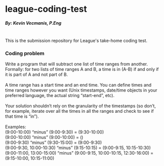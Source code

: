 # league-coding-test
<h5>By: Kevin Vecmanis, P.Eng</h5>
<br>
This is the submission repository for League's take-home coding test.
<br>
<h3>Coding problem</h3>

Write a program that will subtract one list of time ranges from another. Formally: for two lists of time ranges A and B, a time is in (A-B) if and only if it is part of A and not part of B.
<br>
<br>
A time range has a start time and an end time. You can define times and time ranges however you want (Unix timestamps, date/time objects in your preferred language, the actual string “start-end”, etc).
<br>
<br>
Your solution shouldn’t rely on the granularity of the timestamps (so don’t, for example, iterate over all the times in all the ranges and check to see if that time is “in”).
<br>
<br>
Examples:<br>
(9:00-10:00) “minus” (9:00-9:30) = (9:30-10:00)<br>
(9:00-10:00) “minus” (9:00-10:00) = ()<br>
(9:00-9:30) “minus” (9:30-15:00) = (9:00-9:30)<br>
(9:00-9:30, 10:00-10:30) “minus” (9:15-10:15) = (9:00-9:15, 10:15-10:30)<br>
(9:00-11:00, 13:00-15:00) “minus” (9:00-9:15, 10:00-10:15, 12:30-16:00) = (9:15-10:00, 10:15-11:00)
